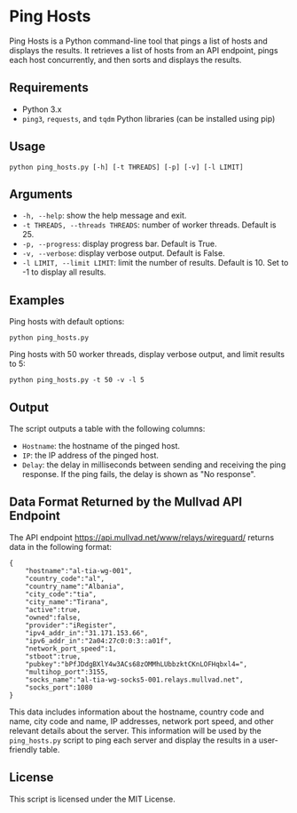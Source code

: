 # Ping Hosts

Ping Hosts is a Python command-line tool that pings a list of hosts and displays the results. It retrieves a list of hosts from an API endpoint, pings each host concurrently, and then sorts and displays the results.

## Requirements

* Python 3.x
* `ping3`, `requests`, and `tqdm` Python libraries (can be installed using pip)

## Usage

```
python ping_hosts.py [-h] [-t THREADS] [-p] [-v] [-l LIMIT]
```

## Arguments

* `-h, --help`: show the help message and exit.
* `-t THREADS, --threads THREADS`: number of worker threads. Default is 25.
* `-p, --progress`: display progress bar. Default is True.
* `-v, --verbose`: display verbose output. Default is False.
* `-l LIMIT, --limit LIMIT`: limit the number of results. Default is 10. Set to -1 to display all results.

## Examples

Ping hosts with default options:

```
python ping_hosts.py
```

Ping hosts with 50 worker threads, display verbose output, and limit results to 5:

```
python ping_hosts.py -t 50 -v -l 5
```

## Output

The script outputs a table with the following columns:

* `Hostname`: the hostname of the pinged host.
* `IP`: the IP address of the pinged host.
* `Delay`: the delay in milliseconds between sending and receiving the ping response. If the ping fails, the delay is shown as "No response".

## Data Format Returned by the Mullvad API Endpoint

The API endpoint https://api.mullvad.net/www/relays/wireguard/ returns data in the following format:

```
{
    "hostname":"al-tia-wg-001",
    "country_code":"al",
    "country_name":"Albania",
    "city_code":"tia",
    "city_name":"Tirana",
    "active":true,
    "owned":false,
    "provider":"iRegister",
    "ipv4_addr_in":"31.171.153.66",
    "ipv6_addr_in":"2a04:27c0:0:3::a01f",
    "network_port_speed":1,
    "stboot":true,
    "pubkey":"bPfJDdgBXlY4w3ACs68zOMMhLUbbzktCKnLOFHqbxl4=",
    "multihop_port":3155,
    "socks_name":"al-tia-wg-socks5-001.relays.mullvad.net",
    "socks_port":1080
}
```

This data includes information about the hostname, country code and name, city code and name, IP addresses, network port speed, and other relevant details about the server. This information will be used by the `ping_hosts.py` script to ping each server and display the results in a user-friendly table.

## License

This script is licensed under the MIT License.
